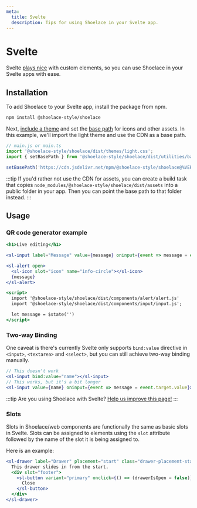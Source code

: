 ```yaml
---
meta:
  title: Svelte
  description: Tips for using Shoelace in your Svelte app.
---
```


# Svelte

Svelte [plays nice](https://custom-elements-everywhere.com/#svelte) with custom elements, so you can use Shoelace in your Svelte apps with ease.

## Installation

To add Shoelace to your Svelte app, install the package from npm.

```bash
npm install @shoelace-style/shoelace
```

Next, [include a theme](/getting-started/themes) and set the [base path](/getting-started/installation#setting-the-base-path) for icons and other assets. In this example, we'll import the light theme and use the CDN as a base path.

```jsx
// main.js or main.ts
import '@shoelace-style/shoelace/dist/themes/light.css';
import { setBasePath } from '@shoelace-style/shoelace/dist/utilities/base-path';

setBasePath('https://cdn.jsdelivr.net/npm/@shoelace-style/shoelace@%VERSION%/%CDNDIR%/');
```

:::tip
If you'd rather not use the CDN for assets, you can create a build task that copies `node_modules/@shoelace-style/shoelace/dist/assets` into a public folder in your app. Then you can point the base path to that folder instead.
:::

## Usage

### QR code generator example

```jsx
<h1>Live editing</h1>

<sl-input label="Message" value={message} oninput={event => message = event.target.value}></sl-input>

<sl-alert open>
  <sl-icon slot="icon" name="info-circle"></sl-icon>
  {message}
</sl-alert>

<script>
  import '@shoelace-style/shoelace/dist/components/alert/alert.js'
  import '@shoelace-style/shoelace/dist/components/input/input.js';

  let message = $state('')
</script>
```

### Two-way Binding

One caveat is there's currently Svelte only supports `bind:value` directive in `<input>`, `<textarea>` and `<select>`, but you can still achieve two-way binding manually.

```jsx
// This doesn't work
<sl-input bind:value="name"></sl-input>
// This works, but it's a bit longer
<sl-input value={name} oninput={event => message = event.target.value}></sl-input>
```

:::tip
Are you using Shoelace with Svelte? [Help us improve this page!](https://github.com/shoelace-style/shoelace/blob/next/docs/frameworks/svelte.md)
:::

### Slots

Slots in Shoelace/web components are functionally the same as basic slots in Svelte. Slots can be assigned to elements using the `slot` attribute followed by the name of the slot it is being assigned to.

Here is an example:

```jsx
<sl-drawer label="Drawer" placement="start" class="drawer-placement-start" bind:open={drawerIsOpen}>
  This drawer slides in from the start.
  <div slot="footer">
    <sl-button variant="primary" onclick={() => (drawerIsOpen = false)}>
      Close
    </sl-button>
  </div>
</sl-drawer>
```
